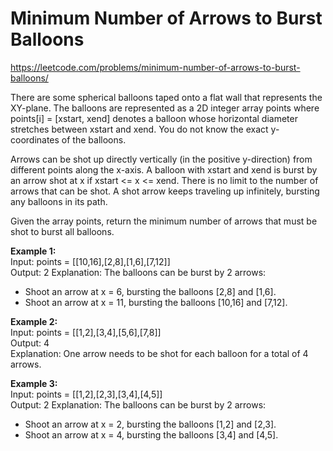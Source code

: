 # Minimum Number of Arrows to Burst Balloons
https://leetcode.com/problems/minimum-number-of-arrows-to-burst-balloons/

There are some spherical balloons taped onto a flat wall that represents the XY-plane. The balloons are represented as a 2D integer array points where points[i] = [xstart, xend] denotes a balloon whose horizontal diameter stretches between xstart and xend. You do not know the exact y-coordinates of the balloons.

Arrows can be shot up directly vertically (in the positive y-direction) from different points along the x-axis. A balloon with xstart and xend is burst by an arrow shot at x if xstart <= x <= xend. There is no limit to the number of arrows that can be shot. A shot arrow keeps traveling up infinitely, bursting any balloons in its path.

Given the array points, return the minimum number of arrows that must be shot to burst all balloons.


<b>Example 1:</b>\
Input: points = [[10,16],[2,8],[1,6],[7,12]]\
Output: 2
Explanation: The balloons can be burst by 2 arrows:
- Shoot an arrow at x = 6, bursting the balloons [2,8] and [1,6].
- Shoot an arrow at x = 11, bursting the balloons [10,16] and [7,12].

<b>Example 2:</b>\
Input: points = [[1,2],[3,4],[5,6],[7,8]]\
Output: 4\
Explanation: One arrow needs to be shot for each balloon for a total of 4 arrows.

<b>Example 3:</b>\
Input: points = [[1,2],[2,3],[3,4],[4,5]]\
Output: 2
Explanation: The balloons can be burst by 2 arrows:
- Shoot an arrow at x = 2, bursting the balloons [1,2] and [2,3].
- Shoot an arrow at x = 4, bursting the balloons [3,4] and [4,5].